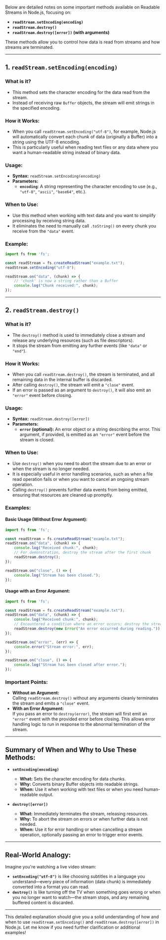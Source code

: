 Below are detailed notes on some important methods available on Readable Streams in Node.js, focusing on:

- **`readStream.setEncoding(encoding)`**
- **`readStream.destroy()`**
- **`readStream.destroy([error])` (with arguments)**

These methods allow you to control how data is read from streams and how streams are terminated.

---

## 1. `readStream.setEncoding(encoding)`

### **What is it?**
- This method sets the character encoding for the data read from the stream.
- Instead of receiving raw `Buffer` objects, the stream will emit strings in the specified encoding.

### **How it Works:**
- When you call `readStream.setEncoding("utf-8")`, for example, Node.js will automatically convert each chunk of data (originally a Buffer) into a string using the UTF-8 encoding.
- This is particularly useful when reading text files or any data where you want a human-readable string instead of binary data.

### **Usage:**
- **Syntax:** `readStream.setEncoding(encoding)`
- **Parameters:**
  - **`encoding`**: A string representing the character encoding to use (e.g., `"utf-8"`, `"ascii"`, `"base64"`, etc.).

### **When to Use:**
- Use this method when working with text data and you want to simplify processing by receiving string data.
- It eliminates the need to manually call `.toString()` on every chunk you receive from the `"data"` event.

### **Example:**
```javascript
import fs from 'fs';

const readStream = fs.createReadStream("example.txt");
readStream.setEncoding("utf-8");

readStream.on("data", (chunk) => {
    // 'chunk' is now a string rather than a Buffer
    console.log("Chunk received:", chunk);
});
```

---

## 2. `readStream.destroy()`

### **What is it?**
- The `destroy()` method is used to immediately close a stream and release any underlying resources (such as file descriptors).
- It stops the stream from emitting any further events (like `"data"` or `"end"`).

### **How it Works:**
- When you call `readStream.destroy()`, the stream is terminated, and all remaining data in the internal buffer is discarded.
- After calling `destroy()`, the stream will emit a `"close"` event.
- If an error is passed as an argument to `destroy()`, it will also emit an `"error"` event before closing.

### **Usage:**
- **Syntax:** `readStream.destroy([error])`
- **Parameters:**
  - **`error` (optional):** An error object or a string describing the error. This argument, if provided, is emitted as an `"error"` event before the stream is closed.

### **When to Use:**
- Use `destroy()` when you need to abort the stream due to an error or when the stream is no longer needed.
- It is especially useful in error handling scenarios, such as when a file read operation fails or when you want to cancel an ongoing stream operation.
- Calling `destroy()` prevents further data events from being emitted, ensuring that resources are cleaned up promptly.

### **Examples:**

#### **Basic Usage (Without Error Argument):**
```javascript
import fs from 'fs';

const readStream = fs.createReadStream("example.txt");
readStream.on("data", (chunk) => {
    console.log("Received chunk:", chunk);
    // For demonstration, destroy the stream after the first chunk
    readStream.destroy();
});

readStream.on("close", () => {
    console.log("Stream has been closed.");
});
```

#### **Usage with an Error Argument:**
```javascript
import fs from 'fs';

const readStream = fs.createReadStream("example.txt");
readStream.on("data", (chunk) => {
    console.log("Received chunk:", chunk);
    // Encountered a condition where an error occurs; destroy the stream with an error.
    readStream.destroy(new Error("An error occurred during reading."));
});

readStream.on("error", (err) => {
    console.error("Stream error:", err);
});

readStream.on("close", () => {
    console.log("Stream has been closed after error.");
});
```

### **Important Points:**
- **Without an Argument:**  
  Calling `readStream.destroy()` without any arguments cleanly terminates the stream and emits a `"close"` event.
- **With an Error Argument:**  
  If you pass an error to `destroy(error)`, the stream will first emit an `"error"` event with the provided error before closing. This allows error handling logic to run in response to the abnormal termination of the stream.

---

## **Summary of When and Why to Use These Methods:**

- **`setEncoding(encoding)`**
  - **What:** Sets the character encoding for data chunks.
  - **Why:** Converts binary Buffer objects into readable strings.
  - **When:** Use it when working with text files or when you need human-readable output.

- **`destroy([error])`**
  - **What:** Immediately terminates the stream, releasing resources.
  - **Why:** To abort the stream on errors or when further data is not needed.
  - **When:** Use it for error handling or when cancelling a stream operation, optionally passing an error to trigger error events.

---

## **Real-World Analogy:**

Imagine you're watching a live video stream:
- **`setEncoding("utf-8")`** is like choosing subtitles in a language you understand—every piece of information (data chunk) is immediately converted into a format you can read.
- **`destroy()`** is like turning off the TV when something goes wrong or when you no longer want to watch—the stream stops, and any remaining buffered content is discarded.

---

This detailed explanation should give you a solid understanding of how and when to use `readStream.setEncoding()` and `readStream.destroy([error])` in Node.js. Let me know if you need further clarification or additional examples!